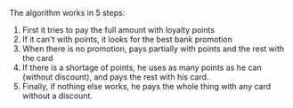 The algorithm works in 5 steps:
1. First it tries to pay the full amount with loyalty points
2. If it can't with points, it looks for the best bank promotion
3. When there is no promotion, pays partially with points and the rest with the card
4. If there is a shortage of points, he uses as many points as he can (without discount), and pays the rest with his card.
5. Finally, if nothing else works, he pays the whole thing with any card without a discount.
